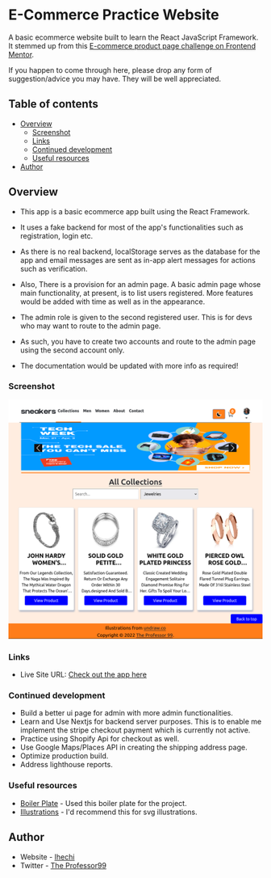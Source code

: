 # E-Commerce Practice Website
A basic ecommerce website built to learn the React JavaScript Framework.
It stemmed up from this [E-commerce product page challenge on Frontend Mentor](https://www.frontendmentor.io/challenges/ecommerce-product-page-UPsZ9MJp6).

If you happen to come through here, please drop any form of suggestion/advice you may have. They will be well appreciated.

## Table of contents

- [Overview](#overview)
  - [Screenshot](#screenshot)
  - [Links](#links)
  - [Continued development](#continued-development)
  - [Useful resources](#useful-resources)
- [Author](#author)

## Overview

- This app is a basic ecommerce app built using the React Framework.
- It uses a fake backend for most of the app's functionalities such as registration, login etc.
- As there is no real backend, localStorage serves as the database for the app and email messages are sent as in-app alert messages for actions such as verification.
- Also, There is a provision for an admin page. A basic admin page whose main functionality, at present, is to list users registered. More features would be added with time as well as in the appearance.
- The admin role is given to the second registered user. This is for devs who may want to route to the admin page.
- As such, you have to create two accounts and route to the admin page using the second account only.


- The documentation would be updated with more info as required!

### Screenshot

![](./src/images/screenshot.png)

### Links

- Live Site URL: [Check out the app here](https://production-site.com)

### Continued development

- Build a better ui page for admin with more admin functionalities.
- Learn and Use Nextjs for backend server purposes. This is to enable me implement the stripe checkout payment which is currently not active. 
- Practice using Shopify Api for checkout as well.
- Use Google Maps/Places API in creating the shipping address page.
- Optimize production build.
- Address lighthouse reports.

### Useful resources

- [Boiler Plate](https://jasonwatmore.com/post/2020/04/22/react-email-sign-up-with-verification-authentication-forgot-password) - Used this boiler plate for the project.
- [Illustrations](https://undraw.co/illustrations) - I'd recommend this for svg illustrations.

## Author

- Website - [Ihechi](https://ihechifestus9.web.app/)
- Twitter - [The Professor99](https://www.twitter.com/FestusIhechi)
